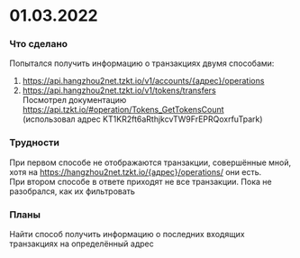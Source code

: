 # 01.03.2022  
### Что сделано  
Попытался получить информацию о транзакциях двумя способами:  
1) https://api.hangzhou2net.tzkt.io/v1/accounts/{адрес}/operations  
2) https://api.hangzhou2net.tzkt.io/v1/tokens/transfers  
Посмотрел документацию https://api.tzkt.io/#operation/Tokens_GetTokensCount  
(использовал адрес KT1KR2ft6aRthjkcvTW9FrEPRQoxrfuTpark)  
### Трудности  
При первом способе не отображаются транзакции, совершённые мной, хотя на https://hangzhou2net.tzkt.io/{адрес}/operations/ они есть.  
При втором способе в ответе приходят не все транзакции. Пока не разобрался, как их фильтровать  
### Планы  
Найти способ получить информацию о последних входящих транзакциях на определённый адрес  